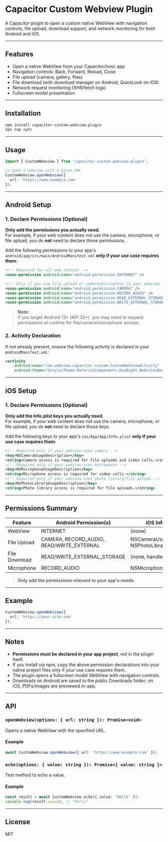 # Capacitor Custom Webview Plugin

A Capacitor plugin to open a custom native WebView with navigation controls, file upload, download support, and network monitoring for both Android and iOS.

---

## Features

- Open a native WebView from your Capacitor/Ionic app
- Navigation controls: Back, Forward, Reload, Close
- File upload (camera, gallery, files)
- File download (with download manager on Android, QuickLook on iOS)
- Network request monitoring (XHR/fetch logs)
- Fullscreen modal presentation

---

## Installation

```sh
npm install capacitor-custom-webview-plugin
npx cap sync
```

---

## Usage

```typescript
import { CustomWebview } from 'capacitor-custom-webview-plugin';

// Open a webview with a given URL
CustomWebview.openWebview({
  url: 'https://www.example.com'
});
```

---

## Android Setup

### 1. Declare Permissions (Optional)

**Only add the permissions you actually need.**  
For example, if your web content does not use the camera, microphone, or file upload, you do **not** need to declare those permissions.

Add the following permissions to your app's `android/app/src/main/AndroidManifest.xml` **only if your use case requires them**:

```xml
<!-- Required for all web content -->
<uses-permission android:name="android.permission.INTERNET" />

<!-- Only if you use file upload or camera/microphone in your webview -->
<uses-permission android:name="android.permission.CAMERA" />
<uses-permission android:name="android.permission.RECORD_AUDIO" />
<uses-permission android:name="android.permission.READ_EXTERNAL_STORAGE" />
<uses-permission android:name="android.permission.WRITE_EXTERNAL_STORAGE" />
```

> **Note:**  
> If you target Android 13+ (API 33+), you may need to request permissions at runtime for file/camera/microphone access.

### 2. Activity Declaration

If not already present, ensure the following activity is declared in your `AndroidManifest.xml`:

```xml
<activity
    android:name="com.webview.capacitor.custom.CustomWebViewActivity"
    android:theme="@style/Theme.MaterialComponents.DayNight.NoActionBar" />
```

---

## iOS Setup

### 1. Declare Permissions (Optional)

**Only add the Info.plist keys you actually need.**  
For example, if your web content does not use the camera, microphone, or file upload, you do **not** need to declare those keys.

Add the following keys to your app's `ios/App/App/Info.plist` **only if your use case requires them**:

```xml
<!-- Required only if your webview uses camera -->
<key>NSCameraUsageDescription</key>
<string>Camera access is required for file uploads and video calls.</string>
<!-- Required only if your webview uses microphone -->
<key>NSMicrophoneUsageDescription</key>
<string>Microphone access is required for video calls.</string>
<!-- Required only if your webview uses photo library/file upload -->
<key>NSPhotoLibraryUsageDescription</key>
<string>Photo library access is required for file uploads.</string>
```

---

## Permissions Summary

| Feature         | Android Permission(s)                        | iOS Info.plist Key(s)                  |
|-----------------|---------------------------------------------|----------------------------------------|
| WebView         | INTERNET                                    | (none)                                 |
| File Upload     | CAMERA, RECORD_AUDIO, READ/WRITE_EXTERNAL   | NSCameraUsageDescription, NSPhotoLibraryUsageDescription |
| File Download   | READ/WRITE_EXTERNAL_STORAGE                 | (none, handled by QuickLook)           |
| Microphone      | RECORD_AUDIO                                | NSMicrophoneUsageDescription           |

> **Only add the permissions relevant to your app's needs.**

---

## Example

```typescript
CustomWebview.openWebview({
  url: 'https://your-site.com'
});
```

---

## Notes

- **Permissions must be declared in your app project**, not in the plugin itself.
- If you install via npm, copy the above permission declarations into your native project files only if your use case requires them.
- The plugin opens a fullscreen modal WebView with navigation controls.
- Downloads on Android are saved to the public Downloads folder; on iOS, PDFs/images are previewed in-app.

---

## API

### `openWebview(options: { url: string }): Promise<void>`

Opens a native WebView with the specified URL.

#### Example

```typescript
await CustomWebview.openWebview({ url: 'https://www.example.com' });
```

### `echo(options: { value: string }): Promise<{ value: string }>`

Test method to echo a value.

#### Example

```typescript
const result = await CustomWebview.echo({ value: 'Hello' });
console.log(result.value); // "Hello"
```

---

## License

MIT
